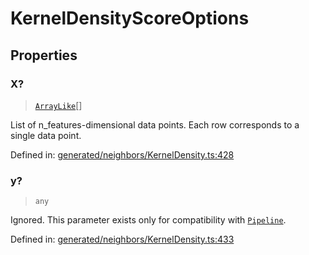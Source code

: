 # KernelDensityScoreOptions

## Properties

### X?

> [`ArrayLike`](../types/ArrayLike.md)[]

List of n\_features-dimensional data points. Each row corresponds to a single data point.

Defined in:  [generated/neighbors/KernelDensity.ts:428](https://github.com/transitive-bullshit/scikit-learn-ts/blob/92ab806/packages/sklearn/src/generated/neighbors/KernelDensity.ts#L428)

### y?

> `any`

Ignored. This parameter exists only for compatibility with [`Pipeline`](sklearn.pipeline.Pipeline.html#sklearn.pipeline.Pipeline "sklearn.pipeline.Pipeline").

Defined in:  [generated/neighbors/KernelDensity.ts:433](https://github.com/transitive-bullshit/scikit-learn-ts/blob/92ab806/packages/sklearn/src/generated/neighbors/KernelDensity.ts#L433)
